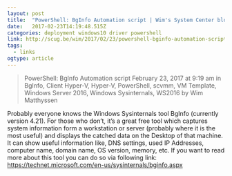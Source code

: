 ```yaml
---
layout: post 
title:  "PowerShell: BgInfo Automation script | Wim's System Center blog" 
date:   2017-02-23T14:19:48.515Z 
categories: deployment windows10 driver powershell
link: http://scug.be/wim/2017/02/23/powershell-bginfo-automation-script/ 
tags:
  - links
ogtype: article 
---
```


> PowerShell: BgInfo Automation script
February 23, 2017 at 9:19 am in BgInfo, Client Hyper-V, Hyper-V, PowerShell, scvmm, VM Template, Windows Server 2016, Windows Sysinternals, WS2016 by Wim Matthyssen

Probably everyone knows the Windows Sysinternals tool BgInfo (currently version 4.21). For those who don’t, it’s a great free tool which captures system information form a workstation or server (probably where it is the most useful) and displays the catched data on the Desktop of that machine. It can show useful information like, DNS settings, used IP Addresses, computer name, domain name, OS version, memory, etc. If you want to read more about this tool you can do so via following link: https://technet.microsoft.com/en-us/sysinternals/bginfo.aspx